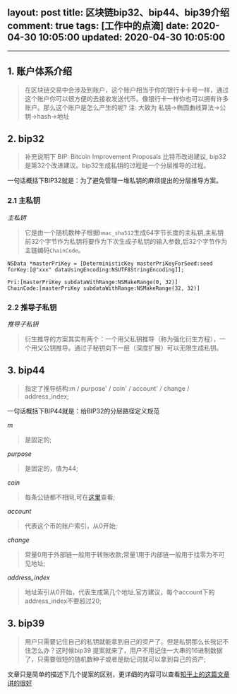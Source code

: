 layout: post
title: 区块链bip32、bip44、bip39介绍
comment: true
tags: [工作中的点滴]
date: 2020-04-30 10:05:00
updated: 2020-04-30 10:05:00
---

------

## 1. 账户体系介绍

>在区块链交易中会涉及到账户，这个账户相当于你的银行卡卡号一样，通过这个账户你可以很方便的去接收发送代币。像银行卡一样你也可以拥有许多账户。那么这个账户是怎么产生的呢? 
注: 大致为 私钥->椭圆曲线算法->公钥->hash->地址

## 2. bip32

>补充说明下 BIP: Bitcoin Improvement Proposals 比特币改进建议, bip32是第32个改进建议。bip32生成私钥的过程是一个分层推导的过程。

一句话概括下BIP32就是：为了避免管理一堆私钥的麻烦提出的分层推导方案。

<!--more-->

### 2.1 主私钥

*主私钥*
>它是由一个随机数种子根据`hmac_sha512`生成64字节长度的主私钥,主私钥前32个字节作为私钥将要作为下次生成子私钥的输入参数,后32个字节作为主链编码`ChainCode`。
```Objective-OC
NSData *masterPriKey = [DeterministicKey masterPriKeyForSeed:seed forKey:[@"xxx" dataUsingEncoding:NSUTF8StringEncoding]];

Pri:[masterPriKey subdataWithRange:NSMakeRange(0, 32)]
ChainCode:[masterPriKey subdataWithRange:NSMakeRange(32, 32)]
```

### 2.2 推导子私钥

*推导子私钥*
>衍生推导的方案其实有两个：一个用父私钥推导（称为强化衍生方程），一个用父公钥推导。通过子秘钥向下一层（深度扩展）可以无限生成私钥。


## 3. bip44

>指定了推导结构:m / purpose' / coin' / account' / change / address_index;

一句话概括下BIP44就是：给BIP32的分层路径定义规范

*m*
>是固定的;

*purpose*
>是固定的，值为44;

*coin*
>每条公链都不相同,可在[这里][1]查看;

*account*
>代表这个币的账户索引，从0开始;

*change*
>常量0用于外部链一般用于转账收款;常量1用于内部链一般用于找零为不可见地址;

*address_index*
>地址索引从0开始，代表生成第几个地址,官方建议，每个account下的address_index不要超过20;

## 3. bip39

>用户只需要记住自己的私钥就能拿到自己的资产了。但是私钥那么长我记不住怎么办？这时候bip39 提案就来了，用户不用记住一大串的16进制数据了，只需要很短的随机数种子或者是助记词就可以拿到自己的资产;

文章只是简单的描述下几个提案的区别，更详细的内容可以查看[知乎上的这篇文章讲的很好][2]


  [1]: https://github.com/satoshilabs/slips/blob/master/slip-0044.md
  [2]: https://zhuanlan.zhihu.com/p/45642005